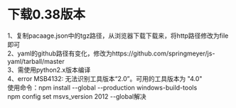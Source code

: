 # 下载0.38版本
1、复制pacaage.json中的tgz路径，从浏览器下载下载来，将http路径修改为file即可  
2、yaml的github路径有变化，修改为https://github.com/springmeyer/js-yaml/tarball/master  
3、需使用python2.x版本编译    
4、error MSB4132: 无法识别工具版本“2.0”。可用的工具版本为 "4.0"   
使用命令：npm install --global --production windows-build-tools    
          npm config set msvs_version 2012 --global解决   
